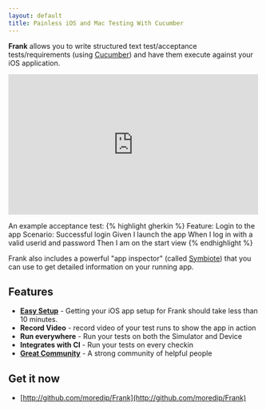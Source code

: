 ```yaml
---
layout: default
title: Painless iOS and Mac Testing With Cucumber
---
```


**Frank** allows you to write structured text test/acceptance
tests/requirements (using [Cucumber](http://cukes.info)) and have
them execute against your iOS application.

<iframe src="http://player.vimeo.com/video/21860134" width="500" height="281" frameborder="0" webkitAllowFullScreen="webkitAllowFullScreen" mozallowfullscreen="mozallowfullscreen" allowFullScreen="allowFullScreen">

</iframe>

An example acceptance test:
{% highlight gherkin %}
Feature: Login to the app
Scenario: Successful login
  Given I launch the app
  When I log in with a valid userid and password
  Then I am on the start view
{% endhighlight %}

Frank also includes a powerful "app inspector" (called
[Symbiote](coming_soon.html)) that you can use to get detailed
information on your running app.

## Features

* [**Easy Setup**](getting_started.html) - Getting your iOS app setup for Frank should take less than 10 minutes.
* **Record Video** - record video of your test runs to show the app in action
* **Run everywhere** - Run your tests on both the Simulator and Device
* **Integrates with CI** - Run your tests on every checkin
* [**Great Community**](mailing_lists.html) - A strong community of helpful people

## Get it now

* [http://github.com/moredip/Frank](http://github.com/moredip/Frank)


